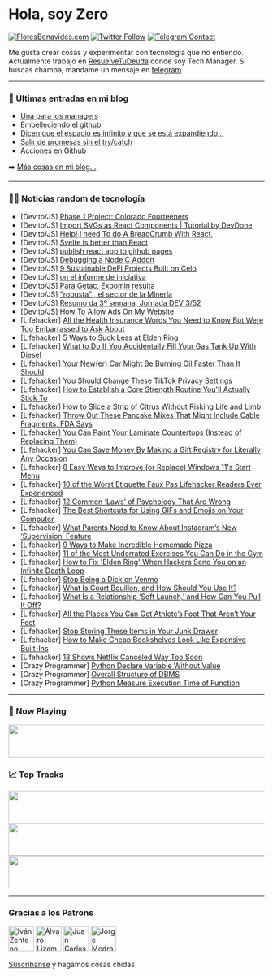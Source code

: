 # Hola, soy Zero

[![FloresBenavides.com](https://img.shields.io/website?down_message=oops&label=MiBlog&style=for-the-badge&up_message=online&url=https%3A%2F%2Ffloresbenavides.com)](https://floresbenavides.com) [![Twitter Follow](https://img.shields.io/twitter/follow/ZeroDragon?color=%231DA1F2&label=Follow&logo=twitter&logoColor=ffffff&style=for-the-badge)](https://twitter.com/zerodragon) [![Telegram Contact](https://img.shields.io/badge/escr%C3%ADbeme-ZeroDragon-%2326A5E4?style=for-the-badge&logo=telegram)](https://t.me/zerodragon)

Me gusta crear cosas y experimentar con tecnología que no entiendo.
Actualmente trabajo en [ResuelveTuDeuda](http://github.com/resuelve) donde soy Tech Manager.
Si buscas chamba, mandame un mensaje en [telegram](https://t.me/zerodragon).

---

### 📕 Últimas entradas en mi blog
<!-- BLOG-POST-LIST:START -->
- [Una para los managers](https://floresbenavides.com/una-para-los-managers/)
- [Embelleciendo el github](https://floresbenavides.com/embelleciendo-el-github/)
- [Dicen que el espacio es infinito y que se está expandiendo…](https://floresbenavides.com/dicen-que-el-espacio-es-infinito-y-que-se-esta-expandiendo/)
- [Salir de promesas sin el try/catch](https://floresbenavides.com/salir-de-promesas-sin-el-try-catch/)
- [Acciones en Github](https://floresbenavides.com/acciones-en-github/)
<!-- BLOG-POST-LIST:END -->

➡️ [Más cosas en mi blog...](https://floresbenavides.com)

---

### 👨‍💻 Noticias random de tecnología
<!-- TECH-POSTS:START -->
- [Dev.to/JS] [Phase 1 Project: Colorado Fourteeners](https://dev.to/jordantaylorj/phase-1-project-colorado-fourteeners-dni)
- [Dev.to/JS] [Import SVGs as React Components | Tutorial by DevDone](https://dev.to/jodharishi/import-svgs-as-react-components-tutorial-by-devdone-45gm)
- [Dev.to/JS] [Help! I need To do A BreadCrumb With React.](https://dev.to/juanfercaste/help-i-need-to-do-a-breadcrumb-with-react-196n)
- [Dev.to/JS] [Svelte is better than React](https://dev.to/sirhamy/svelte-is-better-than-react-4om7)
- [Dev.to/JS] [publish react app to github pages](https://dev.to/l1gend/publish-react-app-to-github-pages-108j)
- [Dev.to/JS] [Debugging a Node C Addon](https://dev.to/krowemoh/debugging-a-node-c-addon-3h12)
- [Dev.to/JS] [9 Sustainable DeFi Projects Built on Celo](https://dev.to/joenyzio/9-sustainable-defi-projects-built-on-celo-1708)
- [Dev.to/JS] [on el informe de iniciativa](https://dev.to/lavozmedellin/on-el-informe-de-iniciativa-2a22)
- [Dev.to/JS] [Para Getac, Expomin resulta](https://dev.to/lavozmedellin/para-getac-expomin-resulta-4dcl)
- [Dev.to/JS] [&quot;robusta&quot; , el sector de la Minería](https://dev.to/lavozmedellin/robusta-el-sector-de-la-mineria-3lg)
- [Dev.to/JS] [Resumo da 3º semana, Jornada DEV 3/52](https://dev.to/graciellesampaiobysunshinearts/resumo-da-3o-semana-jornada-dev-352-adm)
- [Dev.to/JS] [How To Allow Ads On My Website](https://dev.to/sharafatoffici2/how-to-allow-ads-on-my-website-2h2)
- [Lifehacker] [All the Health Insurance Words You Need to Know But Were Too Embarrassed to Ask About](https://lifehacker.com/all-the-health-insurance-words-you-need-to-know-but-wer-1848688048)
- [Lifehacker] [5 Ways to Suck Less at Elden Ring](https://lifehacker.com/5-ways-to-suck-less-at-elden-ring-1848687138)
- [Lifehacker] [What to Do If You Accidentally Fill Your Gas Tank Up With Diesel](https://lifehacker.com/what-to-do-if-you-accidentally-fill-your-gas-tank-up-wi-1848686631)
- [Lifehacker] [Your New&lpar;er&rpar; Car Might Be Burning Oil Faster Than It Should](https://lifehacker.com/your-new-er-car-might-be-burning-oil-faster-than-it-sh-1848685618)
- [Lifehacker] [You Should Change These TikTok Privacy Settings](https://lifehacker.com/you-should-change-these-tiktok-privacy-settings-1848685959)
- [Lifehacker] [How to Establish a Core Strength Routine You&#39;ll Actually Stick To](https://lifehacker.com/how-to-establish-a-core-strength-routine-youll-actually-1848686501)
- [Lifehacker] [How to Slice a Strip of Citrus Without Risking Life and Limb](https://lifehacker.com/how-to-slice-a-strip-of-citrus-without-risking-life-and-1848686991)
- [Lifehacker] [Throw Out These Pancake Mixes That Might Include Cable Fragments, FDA Says](https://lifehacker.com/throw-out-these-pancake-mixes-that-might-include-cable-1848685458)
- [Lifehacker] [You Can Paint Your Laminate Countertops &lpar;Instead of Replacing Them&rpar;](https://lifehacker.com/you-can-paint-your-laminate-countertops-instead-of-rep-1848684147)
- [Lifehacker] [You Can Save Money By Making a Gift Registry for Literally Any Occasion](https://lifehacker.com/you-can-save-money-by-making-a-gift-registry-for-litera-1848686093)
- [Lifehacker] [8 Easy Ways to Improve &lpar;or Replace&rpar; Windows 11&#39;s Start Menu](https://lifehacker.com/8-easy-ways-to-improve-or-replace-windows-11s-start-m-1848684451)
- [Lifehacker] [10 of the Worst Etiquette Faux Pas Lifehacker Readers Ever Experienced](https://lifehacker.com/10-of-the-worst-etiquette-faux-pas-lifehacker-readers-e-1848681196)
- [Lifehacker] [12 Common ‘Laws’ of Psychology That Are Wrong](https://lifehacker.com/12-common-laws-of-psychology-that-are-bullshit-1848683494)
- [Lifehacker] [The Best Shortcuts for Using GIFs and Emojis on Your Computer](https://lifehacker.com/the-best-shortcuts-for-using-gifs-and-emojis-on-your-co-1848684883)
- [Lifehacker] [What Parents Need to Know About Instagram’s New ‘Supervision’ Feature](https://lifehacker.com/what-parents-need-to-know-about-instagram-s-new-superv-1848683921)
- [Lifehacker] [9 Ways to Make Incredible Homemade Pizza](https://lifehacker.com/9-ways-to-make-incredible-homemade-pizza-1848682268)
- [Lifehacker] [11 of the Most Underrated Exercises You Can Do in the Gym](https://lifehacker.com/11-of-the-most-underrated-exercises-you-can-do-in-the-g-1848681707)
- [Lifehacker] [How to Fix &#39;Elden Ring&#39; When Hackers Send You on an Infinite Death Loop](https://lifehacker.com/how-to-fix-elden-ring-when-hackers-send-you-on-an-infin-1848681820)
- [Lifehacker] [Stop Being a Dick on Venmo](https://lifehacker.com/stop-being-a-dick-on-venmo-1848681834)
- [Lifehacker] [What Is Court Bouillon, and How Should You Use It?](https://lifehacker.com/what-is-court-bouillon-and-how-should-you-use-it-1848680921)
- [Lifehacker] [What Is a Relationship ‘Soft Launch,’ and How Can You Pull It Off?](https://lifehacker.com/what-is-a-relationship-soft-launch-and-how-can-you-p-1848681538)
- [Lifehacker] [All the Places You Can Get Athlete’s Foot That Aren’t Your Feet](https://lifehacker.com/all-the-places-you-can-get-athlete-s-foot-that-aren-t-y-1848680602)
- [Lifehacker] [Stop Storing These Items in Your Junk Drawer](https://lifehacker.com/stop-storing-these-items-in-your-junk-drawer-1848680113)
- [Lifehacker] [How to Make Cheap Bookshelves Look Like Expensive Built-Ins](https://lifehacker.com/how-to-make-cheap-bookshelves-look-like-expensive-built-1848679756)
- [Lifehacker] [13 Shows Netflix Canceled Way Too Soon](https://lifehacker.com/13-shows-netflix-canceled-way-too-soon-1848679614)
- [Crazy Programmer] [Python Declare Variable Without Value](https://www.thecrazyprogrammer.com/2022/03/python-declare-variable-without-value.html)
- [Crazy Programmer] [Overall Structure of DBMS](https://www.thecrazyprogrammer.com/2022/03/structure-of-dbms.html)
- [Crazy Programmer] [Python Measure Execution Time of Function](https://www.thecrazyprogrammer.com/2022/03/python-measure-execution-time.html)<!-- TECH-POSTS:END -->

---

### 🎵 Now Playing
<a href="https://spotify-now-playing-dun.vercel.app/now-playing?open"><img src="https://spotify-now-playing-dun.vercel.app/now-playing" width="540" height="64"></a>

### 📈 Top Tracks
<a href="https://spotify-now-playing-dun.vercel.app/top-tracks?i=1&open"><img src="https://spotify-now-playing-dun.vercel.app/top-tracks?i=1" width="540" height="64"></a>
<a href="https://spotify-now-playing-dun.vercel.app/top-tracks?i=2&open"><img src="https://spotify-now-playing-dun.vercel.app/top-tracks?i=2" width="540" height="64"></a>
<a href="https://spotify-now-playing-dun.vercel.app/top-tracks?i=3&open"><img src="https://spotify-now-playing-dun.vercel.app/top-tracks?i=3" width="540" height="64"></a>

---

### Gracias a los Patrons
[<img src="https://avatars.githubusercontent.com/u/243380?v=4" alt="Iván Zenteno" width="50px">](https://github.com/k001) [<img src="https://avatars.githubusercontent.com/u/19955639?v=4" alt="Álvaro Lizama" width="50px">](https://github.com/alvarolizama) [<img src="https://avatars.githubusercontent.com/u/2718753?v=4" alt="Juan Carlos Ruiz" width="50px">](https://github.com/JuanCrg90) [<img src="https://avatars.githubusercontent.com/u/37025?v=4" alt="Jorge Medrano" width="50px">](https://github.com/h1pp1e) 

[Suscríbanse](https://www.patreon.com/zerodragon) y hagámos cosas chidas

